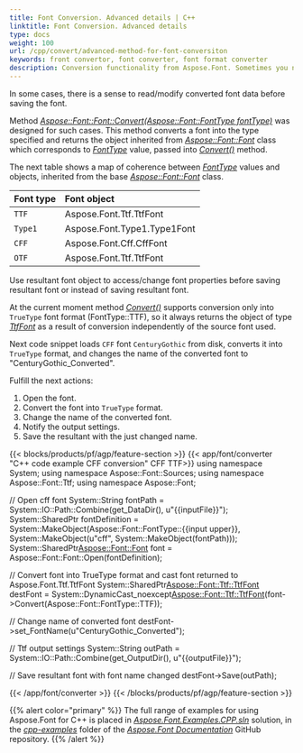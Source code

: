 ```yaml
---
title: Font Conversion. Advanced details | C++
linktitle: Font Conversion. Advanced details
type: docs
weight: 100
url: /cpp/convert/advanced-method-for-font-conversiton
keywords: front convertor, font converter, font format converter
description: Conversion functionality from Aspose.Font. Sometimes you need to read converted font data before saving the it. The method here is aimed to help with it.
---
```


In some cases, there is a sense to read/modify converted font data before saving the font.

Method [*Aspose::Font::Font::Convert(Aspose::Font::FontType fontType)*](https://reference.aspose.com/font/cpp/class/aspose.font.font#a60434df90332e764a44ae2f93fe6be56) was designed for such cases. This method converts a font into the type specified and 
returns the object inherited from [*Aspose::Font::Font*](https://reference.aspose.com/font/cpp/class/aspose.font.font) class which corresponds to [*FontType*](https://reference.aspose.com/font/cpp/namespace/aspose.font#af7d5912b11b4a035acb454f48888122f) value, passed into [*Convert()*](https://reference.aspose.com/font/cpp/class/aspose.font.font#a60434df90332e764a44ae2f93fe6be56) method.

The next table shows a map of coherence between [*FontType*](https://reference.aspose.com/font/cpp/namespace/aspose.font#af7d5912b11b4a035acb454f48888122f) values and objects, inherited from the base [*Aspose::Font::Font*](https://reference.aspose.com/font/cpp/class/aspose.font.font) class.


| **Font type**| **Font object**|
| :- | :- |
|`TTF`|Aspose.Font.Ttf.TtfFont|
|`Type1`|Aspose.Font.Type1.Type1Font|
|`CFF`|Aspose.Font.Cff.CffFont|
|`OTF`|Aspose.Font.Ttf.TtfFont|


Use resultant font object to access/change font properties before saving resultant font or instead of saving resultant font.

At the current moment method [*Convert()*](https://reference.aspose.com/font/cpp/class/aspose.font.font#a60434df90332e764a44ae2f93fe6be56) supports conversion only into `TrueType` font format (FontType::TTF), so it always returns 
the object of type [*TtfFont*](https://reference.aspose.com/font/cpp/class/aspose.font.ttf.ttf_font) as a result of conversion independently of the source font used. 

Next code snippet loads `CFF` font `CenturyGothic` from disk, converts it into `TrueType` format, and changes the name of the converted font to "CenturyGothic_Converted".

Fulfill the next actions:

1. Open the font.
2. Convert the font into `TrueType` format.
3. Change the name of the converted font.
4. Notify the output settings.
5. Save the resultant with the just changed name.

{{< blocks/products/pf/agp/feature-section >}}
{{< app/font/converter "C++ code example CFF conversion" CFF TTF>}}
using namespace System;
using namespace Aspose::Font::Sources;
using namespace Aspose::Font::Ttf;
using namespace Aspose::Font;

// Open cff font
System::String fontPath = System::IO::Path::Combine(get_DataDir(), u"{{inputFile}}");
System::SharedPtr<FontDefinition> fontDefinition = System::MakeObject<FontDefinition>(Aspose::Font::FontType::{{input upper}}, System::MakeObject<FontFileDefinition>(u"cff", System::MakeObject<FileSystemStreamSource>(fontPath)));
System::SharedPtr<Aspose::Font::Font> font = Aspose::Font::Font::Open(fontDefinition);

// Convert font into TrueType format and cast font returned to Aspose.Font.Ttf.TtfFont
System::SharedPtr<Aspose::Font::Ttf::TtfFont> destFont = System::DynamicCast_noexcept<Aspose::Font::Ttf::TtfFont>(font->Convert(Aspose::Font::FontType::TTF));

// Change name of converted font
destFont->set_FontName(u"CenturyGothic_Converted");

// Ttf output settings
System::String outPath = System::IO::Path::Combine(get_OutputDir(), u"{{outputFile}}");

// Save resultant font with font name changed
destFont->Save(outPath);

{{< /app/font/converter >}}
{{< /blocks/products/pf/agp/feature-section >}}

{{% alert color="primary" %}}
The full range of examples for using Aspose.Font for C++ is placed in [*Aspose.Font.Examples.CPP.sln*](https://github.com/aspose-font/Aspose.Font-Documentation/tree/master/cpp-examples) solution, in the [*cpp-examples*](https://github.com/aspose-font/Aspose.Font-Documentation/tree/master/cpp-examples) folder of the [*Aspose.Font Documentation*](https://github.com/aspose-font/Aspose.Font-Documentation) GitHub repository. 
{{% /alert %}}
